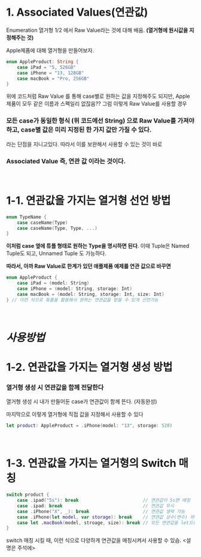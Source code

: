 
# 1. Associated Values(연관값)

Enumeration 열거형 1/2 에서 Raw Value라는 것에 대해 배움. **(열거형에 원시값을 지정해주는 것)**

Apple제품에 대해 열거형을 만들어보자.

```swift
enum AppleProduct: String {
    case iPad = "5, 526GB"
    case iPhone = "13, 128GB"
    case macBook = "Pro, 256GB"
}
```

위에 코드처럼 Raw Value 를 통해 case별로 원하는 값을 지정해주도 되지만,  Apple 제품이 모두 같은 이름과 스펙일리 없잖음?? 그럼 이렇게 Raw Value를 사용할 경우

### 모든 case가 동일한 형식 (위 코드에선 String) 으로 Raw Value를 가져야 하고, case별 값은 미리 지정된 한 가지 값만 가질 수 있다.

라는 단점을 지니고있다.  따라서 이를 보완해서 사용할 수 있는 것이 바로 

### Associated Value 즉, 연관 값 이라는 것이다.

</br>

# 1-1. 연관값을 가지는 열거형 선언 방법

```swift
enum TypeName {
    case caseName(Type)
	case caseName(Type, Type, ...)
}
```

**이처럼 case 옆에 튜플 형태로 원하는 Type을 명시하면 된다**.  이때 Tuple은 Named Tuple도 되고, Unnamed Tuple 도 가능하다.

**따라서, 아까 Raw Value로 한계가 있던 애플제품 예제를 연관 값으로 바꾸면**

```swift
enum AppleProduct {
	case iPad = (model: String)
	case iPhone = (model: String, storage: Int)
	case macBook = (model: String, storage: Int, size: Int)
} // 이런 식으로 튜플을 활용해서 원하는 연관값을 받을 수 있게 선언가능
```

</br>

# *사용방법*

# 1-2. 연관값을 가지는 열거형 생성 방법

### 열거형 생성 시 연관값을 함께 전달한다

열거형 생성 시 내가 만들어둔 case가 연관값이 함께 뜬다. (자동완성)

마지막으로 이렇게 열거형에 직접 값을 지정해서 사용할 수 있다

```swift
let product: AppleProduct = .iPhone(model: "13", storage: 528)
```

</br>

# 1-3. 연관값을 가지는 열거형의 Switch 매칭

```swift
switch product {
    case .ipad("5s"): break                        // 연관값이 5s면 매칭
    case .ipad: break                              // 연관값 무시
    case .iPhone("X", _): break                    // 연관값 생략 가능
    case .iPhone(let model, var storage): break    // 연관값 상수(변수) 바인딩
    case let .macBook(model, stroage, size): break // 모든 연관값을 let으로 바인딩 시 let을 맨 앞으로 뺄 수 있슴  
}

```

switch 매칭 시킬 때, 이런 식으로 다양하게 연관값을 매칭시켜서 사용할 수 있슴. <설명은 주석에>

</br>

